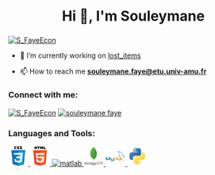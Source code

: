 <h1 align="center">Hi 👋, I'm Souleymane</h1>
<h3 align="center"></h3>

<p align="left"> <a href="https://twitter.com/S_FayeEcon" target="blank"><img src="https://img.shields.io/twitter/follow/S_FayeEcon?logo=twitter&style=for-the-badge" alt="S_FayeEcon" /></a> </p>

- 🔭 I’m currently working on [lost_items](https://colab.research.google.com/drive/1t86iUWhaiaaAswa0RnkqgUrW6tWRSiCo?usp=sharing)

- 📫 How to reach me **souleymane.faye@etu.univ-amu.fr**

<h3 align="left">Connect with me:</h3>
<p align="left">
<a href="https://twitter.com/S_FayeEcon" target="blank"><img align="center" src="https://raw.githubusercontent.com/rahuldkjain/github-profile-readme-generator/master/src/images/icons/Social/twitter.svg" alt="S_FayeEcon" height="30" width="40" /></a>
<a href="https://www.linkedin.com/in/souleymane-faye-68648a207/" target="blank"><img align="center" src="https://raw.githubusercontent.com/rahuldkjain/github-profile-readme-generator/master/src/images/icons/Social/linked-in-alt.svg" alt="souleymane faye" height="30" width="40" /></a>
</p>

<h3 align="left">Languages and Tools:</h3>
<p align="left"> <a href="https://www.w3schools.com/css/" target="_blank" rel="noreferrer"> <img src="https://raw.githubusercontent.com/devicons/devicon/master/icons/css3/css3-original-wordmark.svg" alt="css3" width="40" height="40"/> </a> <a href="https://www.w3.org/html/" target="_blank" rel="noreferrer"> <img src="https://raw.githubusercontent.com/devicons/devicon/master/icons/html5/html5-original-wordmark.svg" alt="html5" width="40" height="40"/> </a> <a href="https://www.mathworks.com/" target="_blank" rel="noreferrer"> <img src="https://upload.wikimedia.org/wikipedia/commons/2/21/Matlab_Logo.png" alt="matlab" width="40" height="40"/> </a> <a href="https://www.mongodb.com/" target="_blank" rel="noreferrer"> <img src="https://raw.githubusercontent.com/devicons/devicon/master/icons/mongodb/mongodb-original-wordmark.svg" alt="mongodb" width="40" height="40"/> </a> <a href="https://www.mysql.com/" target="_blank" rel="noreferrer"> <img src="https://raw.githubusercontent.com/devicons/devicon/master/icons/mysql/mysql-original-wordmark.svg" alt="mysql" width="40" height="40"/> </a> <a href="https://www.python.org" target="_blank" rel="noreferrer"> <img src="https://raw.githubusercontent.com/devicons/devicon/master/icons/python/python-original.svg" alt="python" width="40" height="40"/> </a> </p>
